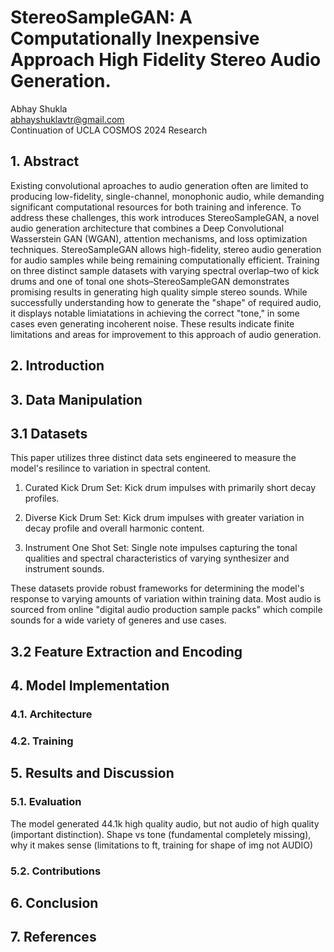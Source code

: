 # StereoSampleGAN: A Computationally Inexpensive Approach High Fidelity Stereo Audio Generation.

Abhay Shukla\
abhayshuklavtr@gmail.com\
Continuation of UCLA COSMOS 2024 Research

## 1. Abstract

Existing convolutional aproaches to audio generation often are limited to producing low-fidelity, single-channel, monophonic audio, while demanding significant computational resources for both training and inference. To address these challenges, this work introduces StereoSampleGAN, a novel audio generation architecture that combines a Deep Convolutional Wasserstein GAN (WGAN), attention mechanisms, and loss optimization techniques. StereoSampleGAN allows high-fidelity, stereo audio generation for audio samples while being remaining computationally efficient. Training on three distinct sample datasets with varying spectral overlap–two of kick drums and one of tonal one shots–StereoSampleGAN demonstrates promising results in generating high quality simple stereo sounds. While successfully understanding how to generate the "shape" of required audio, it displays notable limiatations in achieving the correct "tone," in some cases even generating incoherent noise. These results indicate finite limitations and areas for improvement to this approach of audio generation.

## 2. Introduction

## 3. Data Manipulation

## 3.1 Datasets

This paper utilizes three distinct data sets engineered to measure the model's resilince to variation in spectral content.

1. Curated Kick Drum Set: Kick drum impulses with primarily short decay profiles.

2. Diverse Kick Drum Set: Kick drum impulses with greater variation in decay profile and overall harmonic content.

3. Instrument One Shot Set: Single note impulses capturing the tonal qualities and spectral characteristics of varying synthesizer and instrument sounds.

These datasets provide robust frameworks for determining the model's response to varying amounts of variation within training data. Most audio is sourced from online "digital audio production sample packs" which compile sounds for a wide variety of generes and use cases.

## 3.2 Feature Extraction and Encoding

## 4. Model Implementation

### 4.1. Architecture

### 4.2. Training

## 5. Results and Discussion

### 5.1. Evaluation

The model generated 44.1k high quality audio, but not audio of high quality (important distinction). Shape vs tone (fundamental completely missing), why it makes sense (limitations to ft, training for shape of img not AUDIO)

### 5.2. Contributions

## 6. Conclusion

## 7. References
